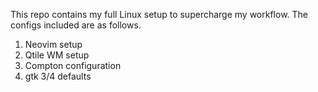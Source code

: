 This repo contains my full Linux setup to supercharge my workflow. The configs included are as follows.

1. Neovim setup
2. Qtile WM setup
3. Compton configuration
4. gtk 3/4 defaults
